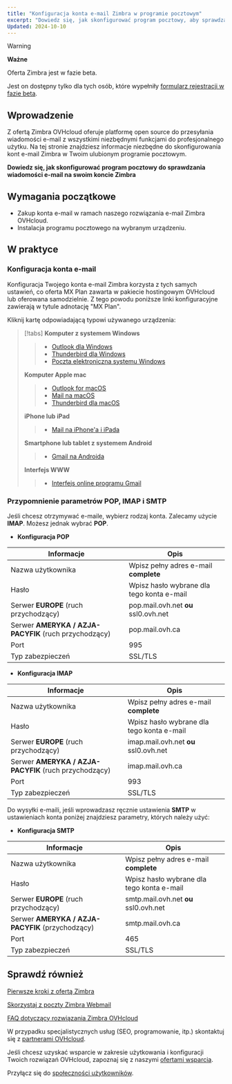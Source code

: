 ```yaml
--- 
title: "Konfiguracja konta e-mail Zimbra w programie pocztowym"
excerpt: "Dowiedz się, jak skonfigurować program pocztowy, aby sprawdzać e-maile dotyczące Twojego konta Zimbra"
Updated: 2024-10-10
--- 
```


<style>
.w-400 {
max-width:400px!important;
}
</style>

> [!warning]
>
> **Ważne**
>
> Oferta Zimbra jest w fazie beta.
>
> Jest on dostępny tylko dla tych osób, które wypełniły [formularz rejestracji w fazie beta](https://labs.ovhcloud.com/en/zimbra-beta/).
>

## Wprowadzenie

Z ofertą Zimbra OVHcloud oferuje platformę open source do przesyłania wiadomości e-mail z wszystkimi niezbędnymi funkcjami do profesjonalnego użytku. Na tej stronie znajdziesz informacje niezbędne do skonfigurowania kont e-mail Zimbra w Twoim ulubionym programie pocztowym.

**Dowiedz się, jak skonfigurować program pocztowy do sprawdzania wiadomości e-mail na swoim koncie Zimbra**

## Wymagania początkowe

- Zakup konta e-mail w ramach naszego rozwiązania e-mail Zimbra OVHcloud.
- Instalacja programu pocztowego na wybranym urządzeniu.

## W praktyce

### Konfiguracja konta e-mail <a name="mail-config"></a>

Konfiguracja Twojego konta e-mail Zimbra korzysta z tych samych ustawień, co oferta MX Plan zawarta w pakiecie hostingowym OVHcloud lub oferowana samodzielnie. Z tego powodu poniższe linki konfiguracyjne zawierają w tytule adnotację "MX Plan".

Kliknij kartę odpowiadającą typowi używanego urządzenia:

> [!tabs]
> **Komputer z systemem Windows**
>>
>> - [Outlook dla Windows](/pages/web_cloud/email_and_collaborative_solutions/mx_plan/how_to_configure_outlook_2016)
>> - [Thunderbird dla Windows](/pages/web_cloud/email_and_collaborative_solutions/mx_plan/how_to_configure_thunderbird_windows)
>> - [Poczta elektroniczna systemu Windows](/pages/web_cloud/email_and_collaborative_solutions/mx_plan/how_to_configure_windows_10)
>>
> **Komputer Apple mac**
>>
>> - [Outlook for macOS](/pages/web_cloud/email_and_collaborative_solutions/mx_plan/how_to_configure_outlook_2016_mac)
>> - [Mail na macOS](/pages/web_cloud/email_and_collaborative_solutions/mx_plan/how_to_configure_mail_macos)
>> - [Thunderbird dla macOS](/pages/web_cloud/email_and_collaborative_solutions/mx_plan/how_to_configure_thunderbird_mac)
>>
> **iPhone lub iPad**
>>
>> - [Mail na iPhone'a i iPada](/pages/web_cloud/email_and_collaborative_solutions/mx_plan/how_to_configure_ios)
>>
> **Smartphone lub tablet z systemem Android**
>>
>> - [Gmail na Androida](/pages/web_cloud/email_and_collaborative_solutions/mx_plan/how_to_configure_android)
>>
> **Interfejs WWW**
>>
>> - [Interfejs online programu Gmail](/pages/web_cloud/email_and_collaborative_solutions/mx_plan/how_to_configure_gmail)
>>

### Przypomnienie parametrów POP, IMAP i SMTP <a name="popimap-settings"></a>

Jeśli chcesz otrzymywać e-maile, wybierz rodzaj konta. Zalecamy użycie **IMAP**. Możesz jednak wybrać **POP**.

- **Konfiguracja POP**

|Informacje|Opis|
|---|---|
|Nazwa użytkownika|Wpisz pełny adres e-mail **complete**|
|Hasło|Wpisz hasło wybrane dla tego konta e-mail|
|Serwer **EUROPE** (ruch przychodzący)|pop.mail.ovh.net **ou** ssl0.ovh.net|
|Serwer **AMERYKA / AZJA-PACYFIK** (ruch przychodzący)|pop.mail.ovh.ca|
|Port|995|
|Typ zabezpieczeń|SSL/TLS|

- **Konfiguracja IMAP**

|Informacje|Opis|
|---|---|
|Nazwa użytkownika|Wpisz pełny adres e-mail **complete**|
|Hasło|Wpisz hasło wybrane dla tego konta e-mail|
|Serwer **EUROPE** (ruch przychodzący)|imap.mail.ovh.net **ou** ssl0.ovh.net|
|Serwer **AMERYKA / AZJA-PACYFIK** (ruch przychodzący)|imap.mail.ovh.ca|
|Port|993|
|Typ zabezpieczeń|SSL/TLS|

Do wysyłki e-maili, jeśli wprowadzasz ręcznie ustawienia **SMTP** w ustawieniach konta poniżej znajdziesz parametry, których należy użyć:

- **Konfiguracja SMTP**

|Informacje|Opis|
|---|---|
|Nazwa użytkownika|Wpisz pełny adres e-mail **complete**|
|Hasło|Wpisz hasło wybrane dla tego konta e-mail|
|Serwer **EUROPE** (ruch przychodzący)|smtp.mail.ovh.net **ou** ssl0.ovh.net|
|Serwer **AMERYKA / AZJA-PACYFIK** (przychodzący)|smtp.mail.ovh.ca|
|Port|465|
|Typ zabezpieczeń|SSL/TLS|

## Sprawdź również <a name="go-further"></a>

[Pierwsze kroki z ofertą Zimbra](/pages/web_cloud/email_and_collaborative_solutions/zimbra/getting_started_zimbra)

[Skorzystaj z poczty Zimbra Webmail](/pages/web_cloud/email_and_collaborative_solutions/mx_plan/email_zimbra)

[FAQ dotyczący rozwiązania Zimbra OVHcloud](/pages/web_cloud/email_and_collaborative_solutions/mx_plan/faq-zimbra)

W przypadku specjalistycznych usług (SEO, programowanie, itp.) skontaktuj się z [partnerami OVHcloud](/links/partner).

Jeśli chcesz uzyskać wsparcie w zakresie użytkowania i konfiguracji Twoich rozwiązań OVHcloud, zapoznaj się z naszymi [ofertami wsparcia](/links/support).

Przyłącz się do [społeczności użytkowników](/links/community).